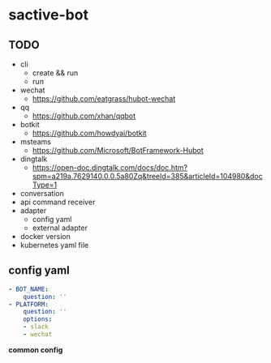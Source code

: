# sactive-bot

## TODO
- cli
  - create && run
  - run
- wechat
  - https://github.com/eatgrass/hubot-wechat
- qq
  - https://github.com/xhan/qqbot
- botkit
  - https://github.com/howdyai/botkit
- msteams
  - https://github.com/Microsoft/BotFramework-Hubot
- dingtalk
  - https://open-doc.dingtalk.com/docs/doc.htm?spm=a219a.7629140.0.0.5a80Zq&treeId=385&articleId=104980&docType=1
- conversation
- api command receiver
- adapter
  - config yaml
  - external adapter
- docker version
- kubernetes yaml file

## config yaml
```yml
- BOT_NAME:
    question: ''
- PLATFORM:
    question: ''
    options:
    - slack
    - wechat
```

**common config**